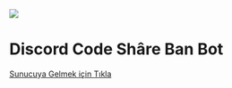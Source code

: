 <img src="https://cdn.discordapp.com/attachments/634056820394295306/655892630651273247/20191130_004133.gif">

<h1>Discord Code Shâre Ban Bot</h1>

<a href="https://discord.gg/gErKfBr">
  Sunucuya Gelmek için Tıkla </a>
  

